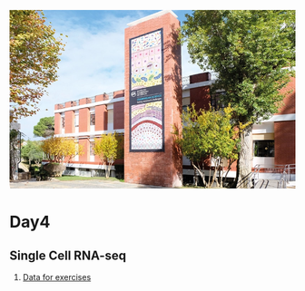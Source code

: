 ![](assets/readme_img/IGC_Tower_DSCF7958_ed.webp)

# Day4

## Single Cell RNA-seq

1. [Data for exercises](pages/Jingtao.md)

<object data="../assets/Single_Cell_05_05_2022.pdf" width="1000" height="500"></object>
